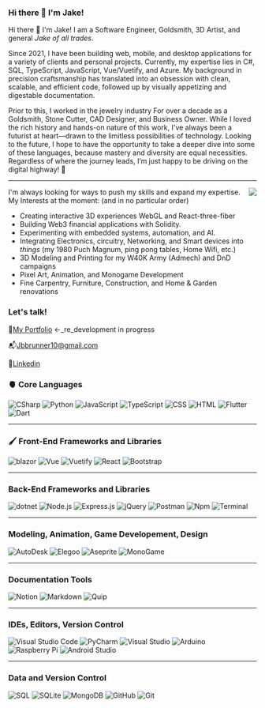 ### Hi there 👋 I'm Jake!

Hi there 👋 I'm Jake!
I am a Software Engineer, Goldsmith, 3D Artist, and general *Jake of all trades*.

Since 2021, I have been building web, mobile, and desktop applications for a variety of clients and personal projects. 
Currently, my expertise lies in C#, SQL, TypeScript, JavaScript, Vue/Vuetify, and Azure. 
My background in precision craftsmanship has translated into an obsession with clean, scalable, and efficient code, followed up by visually appetizing and digestable documentation.

Prior to this, I worked in the jewelry industry For over a decade as a Goldsmith, Stone Cutter, CAD Designer, and Business Owner.
While I loved the rich history and hands-on nature of this work, I've always been a futurist at heart—drawn to the limitless possibilities of technology. 
Looking to the future, I hope to have the opportunity to take a deeper dive into some of these languages, because mastery and diversity are equal necessities.
Regardless of where the journey leads, I’m just happy to be driving on the digital highway! 🤖

---

<img align="right" src="https://github-readme-stats.vercel.app/api/top-langs/?username=jandrew13&langs_count=10&theme=prussian" />

I'm always looking for ways to push my skills and expand my expertise. My Interests at the moment: (and in no particular order)
- Creating interactive 3D experiences WebGL and React-three-fiber
- Building Web3 financial applications with Solidity.
- Experimenting with embedded systems, automation, and AI.
- Integrating Electronics, circuitry, Networking, and Smart devices into _things_ (my 1980 Puch Magnum, ping pong tables, Home Wifi, etc.)
- 3D Modeling and Printing for my W40K Army (Admech) and DnD campaigns
- Pixel Art, Animation, and Monogame Development
- Fine Carpentry, Furniture, Construction, and Home & Garden renovations



### Let's talk!
🚧[My Portfolio](https://www.jakebrunner.com) <-_re_development in progress

📬[Jbbrunner10@gmail.com](https://mail.google.com/a/google.com/?view=cm&fs=1&to=jbbrunner10@gmail.com)

🔗[Linkedin](https://www.linkedin.com/in/jake-brunner-21760522b/)




### 🫀 Core Languages
![CSharp](https://img.shields.io/badge/csharp-512BD4.svg?logo=csharp&logoColor=white)
![Python](https://img.shields.io/badge/Python-14354C.svg?logo=python&logoColor=white)
![JavaScript](https://img.shields.io/badge/JavaScript-F7DF1E.svg?logo=javascript&&logoColor=black)
![TypeScript](https://img.shields.io/badge/TypeScript-3178C6.svg?logo=typescript&logoColor=white)
![CSS](https://img.shields.io/badge/CSS-1572B6.svg?logo=css3&logoColor=white)
![HTML](https://img.shields.io/badge/HTML-E34F26.svg?logo=html5&logoColor=white)
![Flutter](https://img.shields.io/badge/Flutter-02569B.svg?logo=flutter&logoColor=white)
![Dart](https://img.shields.io/badge/Dart-0175C2.svg?logo=Dart&logoColor=white)

---
### 🖌️ Front-End Frameworks and Libraries
![blazor](https://img.shields.io/badge/blazor-512BD4.svg?logo=blazor&logoColor=white)
![Vue](https://img.shields.io/badge/vuetify-1867C0.svg?logo=vuetify&logoColor=white)
![Vuetify](https://img.shields.io/badge/vuedotjs-4FC08D.svg?logo=vuedotjs&logoColor=white)
![React](https://img.shields.io/badge/React-20232a.svg?logo=react&&logoColor=white)
![Bootstrap](https://img.shields.io/badge/Bootstrap-7952B3.svg?logo=bootstrap&logoColor=white)

---
### Back-End Frameworks and Libraries
![dotnet](https://img.shields.io/badge/Dotnet-512BD4.svg?logo=dotnet&logoColor=white)
![Node.js](https://img.shields.io/badge/Node.js-43853D.svg?logo=node.js&logoColor=white)
![Express.js](https://img.shields.io/badge/Express.js-404d59.svg?logo=express&logoColor=white)
![jQuery](https://img.shields.io/badge/jQuery-%230769AD.svg?logo=jquery&logoColor=white)
![Postman](https://img.shields.io/badge/Postman-FF6C37?logo=postman&logoColor=white)
![Npm](https://img.shields.io/badge/npm-CB3837?logo=npm&logoColor=white)
![Terminal](https://badgen.net/badge/icon/terminal?icon=terminal&logoColor=white)

---
### Modeling, Animation, Game Developement, Design
![AutoDesk](https://img.shields.io/badge/Autodesk-000000.svg?logo=autodesk&logoColor=white)
![Elegoo](https://img.shields.io/badge/Elegoo-2C3A83.svg?logo=elegoo&logoColor=white)
![Aseprite](https://img.shields.io/badge/Aseprite-7D929E.svg?logo=aseprite&logoColor=white)
![MonoGame](https://img.shields.io/badge/MonoGame-E73C00.svg?logo=monogamelogoColor=white)

---
### Documentation Tools
![Notion](https://img.shields.io/badge/Notion-000000.svg?logo=notion&logoColor=white)
![Markdown](https://img.shields.io/badge/Markdown-000000.svg?logo=markdown&logoColor=white)
![Quip](https://img.shields.io/badge/Quip-F27557.svg?logo=quip&logoColor=white)

---
### IDEs, Editors, Version Control
![Visual Studio Code](https://img.shields.io/badge/Visual%20Studio%20Code-0078d7.svg?logo=visual-studio-code&logoColor=white)
![PyCharm](https://img.shields.io/badge/PyCharm-143?logo=pycharm&logoColor=black&color=black&labelColor=green)
![Visual Studio](https://img.shields.io/badge/Visual%20Studio-6C33AF?logo=visual-studio&logoColor=white)
![Arduino](https://img.shields.io/badge/Arduino-00878F.svg?logo=arduino&logoColor=white)
![Raspberry Pi](https://img.shields.io/badge/Raspberry%20Pi-A22846.svg?logo=raspberry-pi&logoColor=white)
![Android Studio](https://img.shields.io/badge/Android%20Studio-008678.svg?logo=android-studio&logoColor=white)

---
###  Data and Version Control
![SQL](https://img.shields.io/badge/Sql-003B57.svg?logo=sql&logoColor=white)
![SQLite](https://img.shields.io/badge/Sqlite-003B57.svg?logo=SQlite&logoColor=white)
![MongoDB](https://img.shields.io/badge/MongoDB-%234ea94b.svg?logo=mongodb&logoColor=white)
![GitHub](https://img.shields.io/badge/GitHub-%23121011.svg?logo=github&logoColor=white)
![Git](https://img.shields.io/badge/Git-F05033.svg?logo=git&logoColor=white)






<!--
<img src="http://github-profile-summary-cards.vercel.app/api/cards/stats?username=JAndrew13&theme=tokyonight" width="32.5%">
<img src="http://github-profile-summary-cards.vercel.app/api/cards/repos-per-language?username=Jandrew13&theme=tokyonight" width="32.5%">
<img src="https://github-readme-stats.vercel.app/api/top-langs/?username=JAndrew13&layout=compact&langs_count=10&theme=tokyonight&hide_border=true&hide=procfile,pawn,javascript,html,css&exclude_repo=samp-dev-tools,survey-system.wca,Advanced-Calculator.WFA,Encryption-Generator.WFA,Bunch-of-Console-Apps" width="31%">
<img src="http://github-profile-summary-cards.vercel.app/api/cards/profile-details?username=JAndrew13&theme=tokyonight">
